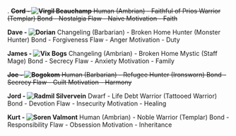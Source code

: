 .
~~**Cord - ![Virgil Beauchamp](https://raw.githubusercontent.com/SkroxiousDM/SkroxiousDM/refs/heads/main/Images/Virgil.webp)**
Human (Ambrian) - Faithful of Prios
Warrior (Templar)
Bond - Nostalgia 
Flaw - Naive
Motivation - Faith~~

**Dave - ![Dorian](https://raw.githubusercontent.com/SkroxiousDM/SkroxiousDM/refs/heads/main/Images/Dorian.webp)**
Changeling (Barbarian) - Broken Home
Hunter (Monster Hunter)
Bond - Forgiveness 
Flaw - Anger
Motivation - Duty

**James - ![Vix Bogs](https://raw.githubusercontent.com/SkroxiousDM/SkroxiousDM/refs/heads/main/Images/Vix%20Bogs.webp)**
Changeling (Ambrian) - Broken Home
Mystic (Staff Mage)
Bond - Secrecy 
Flaw - Anxiety 
Motivation - Family

~~**Joe - ![Bogokom](https://raw.githubusercontent.com/SkroxiousDM/SkroxiousDM/refs/heads/main/Images/Bogokom.webp)**
Human (Barbarian) - Refugee
Hunter (Ironsworn)
Bond - Secrecy
Flaw - Guilt
Motivation - Harmony~~

**Jord - ![Radmil Silvervein](https://raw.githubusercontent.com/SkroxiousDM/SkroxiousDM/refs/heads/main/Images/Radmil.webp)**
Dwarf - Life Debt
Warrior (Tattooed Warrior)
Bond - Devotion 
Flaw - Insecurity 
Motivation - Healing

**Kurt -  ![Soren Valmont](https://github.com/SkroxiousDM/SkroxiousDM/blob/main/Images/kurrrrt_-_Soren_Valmont.png)**
Human (Ambrian) - Noble
Warrior (Templar)
Bond - Responsibility
Flaw - Obsession
Motivation - Inheritance
